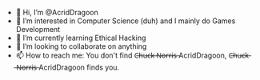 - 👋 Hi, I’m @AcridDragoon
- 👀 I’m interested in Computer Science (duh) and I mainly do Games Development
- 🌱 I’m currently learning Ethical Hacking
- 💞️ I’m looking to collaborate on anything 
- 📫 How to reach me: You don't find C̶h̶u̶c̶k̶ ̶N̶o̶r̶r̶i̶s̶ AcridDragoon, C̶h̶u̶c̶k̶ ̶N̶o̶r̶r̶i̶s̶ AcridDragoon finds you.
